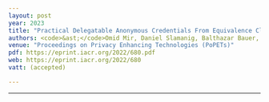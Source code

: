 ```yaml
---
layout: post
year: 2023
title: "Practical Delegatable Anonymous Credentials From Equivalence Class Signatures"
authors: <code>&ast;</code>Omid Mir, Daniel Slamanig, Balthazar Bauer, René Mayrhofer
venue: "Proceedings on Privacy Enhancing Technologies (PoPETs)"
pdf: https://eprint.iacr.org/2022/680.pdf
web: https://eprint.iacr.org/2022/680
vatt: (accepted)

---
```



---


